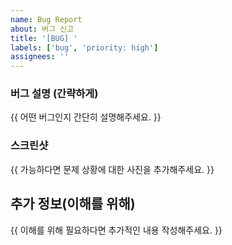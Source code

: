 ```yaml
---
name: Bug Report
about: 버그 신고
title: '[BUG] '
labels: ['bug', 'priority: high']
assignees: ''
---
```


### 버그 설명 (간략하게)
{{ 어떤 버그인지 간단히 설명해주세요. }}

### 스크린샷
{{ 가능하다면 문제 상황에 대한 사진을 추가해주세요. }}

## 추가 정보(이해를 위해) 
{{ 이해를 위해 필요하다면 추가적인 내용 작성해주세요. }}
